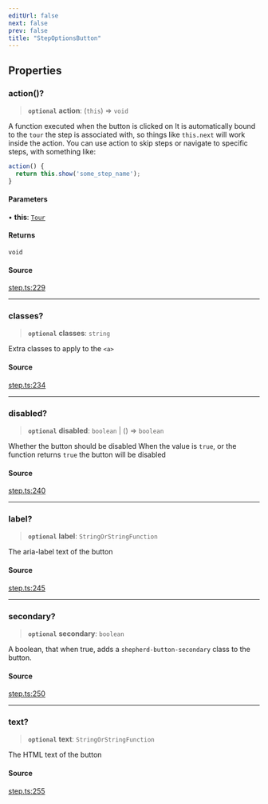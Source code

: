 ```yaml
---
editUrl: false
next: false
prev: false
title: "StepOptionsButton"
---
```


## Properties

### action()?

> **`optional`** **action**: (`this`) => `void`

A function executed when the button is clicked on
It is automatically bound to the `tour` the step is associated with, so things like `this.next` will
work inside the action.
You can use action to skip steps or navigate to specific steps, with something like:
```js
action() {
  return this.show('some_step_name');
}
```

#### Parameters

• **this**: [`Tour`](../../tour/classes/Tour.md)

#### Returns

`void`

#### Source

[step.ts:229](https://github.com/shipshapecode/shepherd/blob/78f473198277a0f7ac6fea873f10441dcf8b3944/shepherd.js/src/step.ts#L229)

***

### classes?

> **`optional`** **classes**: `string`

Extra classes to apply to the `<a>`

#### Source

[step.ts:234](https://github.com/shipshapecode/shepherd/blob/78f473198277a0f7ac6fea873f10441dcf8b3944/shepherd.js/src/step.ts#L234)

***

### disabled?

> **`optional`** **disabled**: `boolean` \| () => `boolean`

Whether the button should be disabled
When the value is `true`, or the function returns `true` the button will be disabled

#### Source

[step.ts:240](https://github.com/shipshapecode/shepherd/blob/78f473198277a0f7ac6fea873f10441dcf8b3944/shepherd.js/src/step.ts#L240)

***

### label?

> **`optional`** **label**: `StringOrStringFunction`

The aria-label text of the button

#### Source

[step.ts:245](https://github.com/shipshapecode/shepherd/blob/78f473198277a0f7ac6fea873f10441dcf8b3944/shepherd.js/src/step.ts#L245)

***

### secondary?

> **`optional`** **secondary**: `boolean`

A boolean, that when true, adds a `shepherd-button-secondary` class to the button.

#### Source

[step.ts:250](https://github.com/shipshapecode/shepherd/blob/78f473198277a0f7ac6fea873f10441dcf8b3944/shepherd.js/src/step.ts#L250)

***

### text?

> **`optional`** **text**: `StringOrStringFunction`

The HTML text of the button

#### Source

[step.ts:255](https://github.com/shipshapecode/shepherd/blob/78f473198277a0f7ac6fea873f10441dcf8b3944/shepherd.js/src/step.ts#L255)
